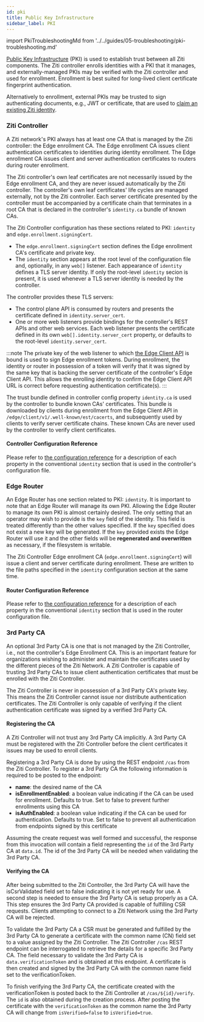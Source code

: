 ```yaml
---
id: pki
title: Public Key Infrastructure
sidebar_label: PKI
---
```


import PkiTroubleshootingMd from '../../guides/05-troubleshooting/pki-troubleshooting.md'

[Public Key Infrastructure](https://en.wikipedia.org/wiki/Public_key_infrastructure) (PKI) is used to establish trust between all Ziti components. The Ziti controller enrolls identities with a PKI that it manages, and externally-managed PKIs may be verified with the Ziti controller and used for enrollment. Enrollment is best suited for long-lived client certificate fingerprint authentication.

Alternatively to enrollment, external PKIs may be trusted to sign authenticating documents, e.g., JWT or certificate, that are used to [claim an existing Ziti identity](./security/authentication/50-external-id-claims.md).

### Ziti Controller

A Ziti network's PKI always has at least one CA that is managed by the Ziti controller: the Edge enrollment CA. The Edge enrollment CA issues client authentication certificates to identities during identity enrollment. The Edge enrollment CA issues client and server authentication certificates to routers during router enrollment. 

The Ziti controller's own leaf certificates are not necessarily issued by the Edge enrollment CA, and they are never issued automatically by the Ziti controller. The controller's own leaf certificates' life cycles are managed externally, not by the Ziti controller. Each server certificate presented by the controller must be accompanied by a certificate chain that terminates in a root CA that is declared in the controller's `identity.ca` bundle of known CAs.

The Ziti Controller configuration has these sections related to PKI: `identity` and `edge.enrollment.signingCert`. 

* The `edge.enrollment.signingCert` section defines the Edge enrollment CA's certificate and private key. 
* The `identity` section appears at the root level of the configuration file and, optionally, in any `web[]` listener. Each appearance of `identity` defines a TLS server identity. If only the root-level `identity` secion is present, it is used whenever a TLS server identity is needed by the controller.

<!-- the identity.cert property will be used to define the client authentication certificate for controller HA at which time we should update this to stop saying it's always a TLS server certificate -->

The controller provides these TLS servers:

* The control plane API is consumed by routers and presents the certificate defined in `identity.server_cert`.
* One or more web listeners provide bindings for the controller's REST APIs and other web services. Each web listener presents the certificate defined in its own `web[].identity.server_cert` property, or defaults to the root-level `identity.server_cert`.

:::note
The private key of the web listener to which [the Edge Client API](../../reference/developer/api/index.md#edge-client-api) is bound is used to sign Edge enrollment tokens. During enrollment, the identity or router in possession of a token will verify that it was signed by the same key that is backing the server certificate of the controller's Edge Client API. This allows the enrolling identity to confirm the Edge Client API URL is correct before requesting authentication certificate(s).
::: 

The trust bundle defined in controller config property `identity.ca` is used by the controller to bundle known CAs' certificates. This bundle is downloaded by clients during enrollment from the Edge Client API in `/edge/client/v1/.well-known/est/cacerts`, and subsequently used by clients to verify server certificate chains. These known CAs are never used by the controller to verify client certificates.

#### Controller Configuration Reference

Please refer to [the configuration reference](../../reference/30-configuration/conventions.md#identity) for a description of each property in the conventional `identity` section that is used in the controller's configuration file.

### Edge Router

An Edge Router has one section related to PKI: `identity`. It is important to note that an Edge Router will
manage its own PKI. Allowing the Edge Router to manage its own PKI is almost certainly desired. The
only setting that an operator may wish to provide is the `key` field of the identity. This field is treated differently
than the other values specified.  If the `key` specified does not exist a new key will be generated. If the `key`
provided exists the Edge Router will use it and the other fields will be **regenerated and overwritten** as necessary, if the filesystem is writable.

The Ziti Controller Edge enrollment CA (`edge.enrollment.signingCert`) will issue a client and server certificate during enrollment. These are written to the file paths specified in the `identity` configuration section at the same time.

#### Router Configuration Reference

Please refer to [the configuration reference](../../reference/30-configuration/conventions.md#identity) for a description of each property in the conventional `identity` section that is used in the router configuration file.

### 3rd Party CA

An optional 3rd Party CA is one that is not managed by the Ziti Controller, i.e., not the controller's Edge Enrollment CA. This is an important
feature for organizations wishing to administer and maintain the certificates used by the different pieces of the Ziti
Network. A Ziti Controller is capable of trusting 3rd Party CAs to issue client authentication certificates that must be enrolled with the Ziti Controller.

The Ziti Controller is never in possession of a 3rd Party CA's private key. This means the Ziti
Controller cannot issue nor distribute authentication certificates. The Ziti Controller is
only capable of verifying if the client authentication certificate was signed by a verified 3rd Party CA.

#### Registering the CA

A Ziti Controller will not trust any 3rd Party CA implicitly. A 3rd Party CA must be registered with the Ziti Controller before the client certificates it issues may be used to enroll clients.

Registering a 3rd Party CA is done by using the REST endpoint `/cas` from the Ziti Controller. To register a 3rd
Party CA the following information is required to be posted to the endpoint:

* **name**: the desired name of the CA
* **isEnrollmentEnabled**: a boolean value indicating if the CA can be used for enrollment. Defaults to true. Set to false
  to prevent further enrollments using this CA
* **isAuthEnabled**: a boolean value indicating if the CA can be used for authentication. Defaults to true. Set to false to
  prevent all authentication from endpoints signed by this certificate

Assuming the create request was well formed and successful, the response from this invocation will contain a field
representing the `id` of the 3rd Party CA at `data.id`. The id of the 3rd Party CA will be needed when validating
the 3rd Party CA.

#### Verifying the CA

After being submitted to the Ziti Controller, the 3rd Party CA will have the isCsrValidated field set to false
indicating it is not yet ready for use. A second step is needed to ensure the 3rd Party CA is setup properly as a CA.
This step ensures the 3rd Party CA provided is capable of fulfilling CSR requests. Clients attempting to connect to a
Ziti Network using the 3rd Party CA will be rejected.

To validate the 3rd Party CA a CSR must be generated and fulfilled by the 3rd Party CA to generate a certificate
with the common name (CN) field set to a value assigned by the Ziti Controller. The Ziti Controller `/cas`
REST endpoint can be interrogated to retrieve the details for a specific 3rd Party CA. The field necessary to validate
the 3rd Party CA is `data.verificationToken` and is obtained at this endpoint. A certificate is then created and
signed by the 3rd Party CA with the common name field set to the verificationToken.

To finish verifying the 3rd Party CA, the certificate created with the verificationToken is posted back to the Ziti
Controller at `/cas/${id}/verify`. The `id` is also obtained during the creation process. After posting the certificate
with the `verificationToken` as the common name the 3rd Party CA will change from `isVerified=false` to `isVerified=true`.

<PkiTroubleshootingMd />